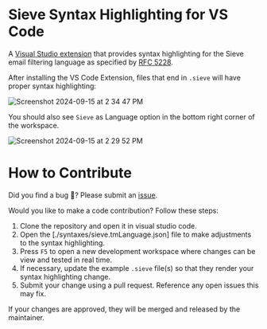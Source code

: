 # Sieve Syntax Highlighting for VS Code

A [Visual Studio extension](https://learn.microsoft.com/en-us/visualstudio/ide/finding-and-using-visual-studio-extensions?view=vs-2022) that provides syntax highlighting for the Sieve email filtering language as specified by [RFC 5228](https://tools.ietf.org/html/rfc5228).

After installing the VS Code Extension, files that end in `.sieve` will have proper syntax highlighting: 

![Screenshot 2024-09-15 at 2 34 47 PM](https://github.com/user-attachments/assets/e8ca4970-19d2-4a8e-880a-60f4cfdd5ca2)

You should also see `Sieve` as Language option in the bottom right corner of the workspace.

![Screenshot 2024-09-15 at 2 29 52 PM](https://github.com/user-attachments/assets/5e6a0bcc-066c-4a53-9588-30c85cac1672)

# How to Contribute

Did you find a bug 🐛? Please submit an [issue](https://github.com/ssmereka/vscode-sieve/issues/new).

Would you like to make a code contribution? Follow these steps:

1. Clone the repository and open it in visual studio code. 
2. Open the [./syntaxes/sieve.tmLanguage.json] file to make adjustments to the syntax highlighting.
3. Press `F5` to open a new development workspace where changes can be view and tested in real time.
4. If necessary, update the example `.sieve` file(s) so that they render your syntax highlighting change.
5. Submit your change using a pull request. Reference any open issues this may fix.

If your changes are approved, they will be merged and released by the maintainer.
